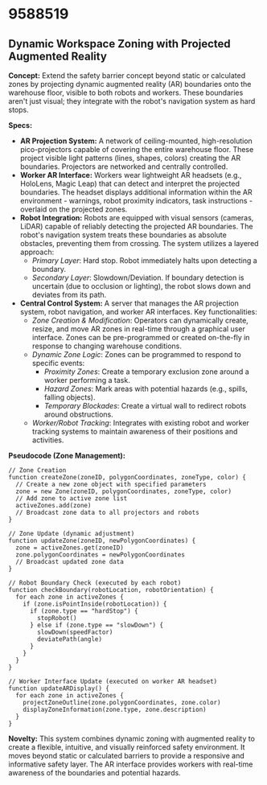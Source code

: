 # 9588519

## Dynamic Workspace Zoning with Projected Augmented Reality

**Concept:** Extend the safety barrier concept beyond static or calculated zones by projecting dynamic augmented reality (AR) boundaries onto the warehouse floor, visible to both robots and workers. These boundaries aren't just visual; they integrate with the robot's navigation system as hard stops.

**Specs:**

*   **AR Projection System:** A network of ceiling-mounted, high-resolution pico-projectors capable of covering the entire warehouse floor. These project visible light patterns (lines, shapes, colors) creating the AR boundaries. Projectors are networked and centrally controlled.
*   **Worker AR Interface:** Workers wear lightweight AR headsets (e.g., HoloLens, Magic Leap) that can detect and interpret the projected boundaries. The headset displays additional information within the AR environment - warnings, robot proximity indicators, task instructions - overlaid on the projected zones.
*   **Robot Integration:** Robots are equipped with visual sensors (cameras, LiDAR) capable of reliably detecting the projected AR boundaries. The robot's navigation system treats these boundaries as absolute obstacles, preventing them from crossing. The system utilizes a layered approach:
    *   *Primary Layer*: Hard stop. Robot immediately halts upon detecting a boundary.
    *   *Secondary Layer*: Slowdown/Deviation. If boundary detection is uncertain (due to occlusion or lighting), the robot slows down and deviates from its path.
*   **Central Control System:** A server that manages the AR projection system, robot navigation, and worker AR interfaces. Key functionalities:
    *   *Zone Creation & Modification*:  Operators can dynamically create, resize, and move AR zones in real-time through a graphical user interface. Zones can be pre-programmed or created on-the-fly in response to changing warehouse conditions.
    *   *Dynamic Zone Logic*: Zones can be programmed to respond to specific events:
        *   *Proximity Zones*:  Create a temporary exclusion zone around a worker performing a task.
        *   *Hazard Zones*:  Mark areas with potential hazards (e.g., spills, falling objects).
        *   *Temporary Blockades*:  Create a virtual wall to redirect robots around obstructions.
    *   *Worker/Robot Tracking*: Integrates with existing robot and worker tracking systems to maintain awareness of their positions and activities.

**Pseudocode (Zone Management):**

```
// Zone Creation
function createZone(zoneID, polygonCoordinates, zoneType, color) {
  // Create a new zone object with specified parameters
  zone = new Zone(zoneID, polygonCoordinates, zoneType, color)
  // Add zone to active zone list
  activeZones.add(zone)
  // Broadcast zone data to all projectors and robots
}

// Zone Update (dynamic adjustment)
function updateZone(zoneID, newPolygonCoordinates) {
  zone = activeZones.get(zoneID)
  zone.polygonCoordinates = newPolygonCoordinates
  // Broadcast updated zone data
}

// Robot Boundary Check (executed by each robot)
function checkBoundary(robotLocation, robotOrientation) {
  for each zone in activeZones {
    if (zone.isPointInside(robotLocation)) {
      if (zone.type == "hardStop") {
        stopRobot()
      } else if (zone.type == "slowDown") {
        slowDown(speedFactor)
        deviatePath(angle)
      }
    }
  }
}

// Worker Interface Update (executed on worker AR headset)
function updateARDisplay() {
  for each zone in activeZones {
    projectZoneOutline(zone.polygonCoordinates, zone.color)
    displayZoneInformation(zone.type, zone.description)
  }
}
```

**Novelty:**  This system combines dynamic zoning with augmented reality to create a flexible, intuitive, and visually reinforced safety environment. It moves beyond static or calculated barriers to provide a responsive and informative safety layer. The AR interface provides workers with real-time awareness of the boundaries and potential hazards.